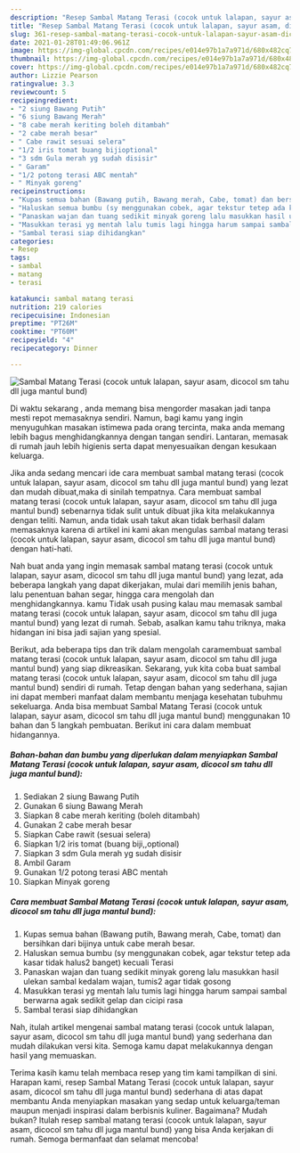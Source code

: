 ```yaml
---
description: "Resep Sambal Matang Terasi (cocok untuk lalapan, sayur asam, dicocol sm tahu dll juga mantul bund) yang enak Untuk Jualan"
title: "Resep Sambal Matang Terasi (cocok untuk lalapan, sayur asam, dicocol sm tahu dll juga mantul bund) yang enak Untuk Jualan"
slug: 361-resep-sambal-matang-terasi-cocok-untuk-lalapan-sayur-asam-dicocol-sm-tahu-dll-juga-mantul-bund-yang-enak-untuk-jualan
date: 2021-01-28T01:49:06.961Z
image: https://img-global.cpcdn.com/recipes/e014e97b1a7a971d/680x482cq70/sambal-matang-terasi-cocok-untuk-lalapan-sayur-asam-dicocol-sm-tahu-dll-juga-mantul-bund-foto-resep-utama.jpg
thumbnail: https://img-global.cpcdn.com/recipes/e014e97b1a7a971d/680x482cq70/sambal-matang-terasi-cocok-untuk-lalapan-sayur-asam-dicocol-sm-tahu-dll-juga-mantul-bund-foto-resep-utama.jpg
cover: https://img-global.cpcdn.com/recipes/e014e97b1a7a971d/680x482cq70/sambal-matang-terasi-cocok-untuk-lalapan-sayur-asam-dicocol-sm-tahu-dll-juga-mantul-bund-foto-resep-utama.jpg
author: Lizzie Pearson
ratingvalue: 3.3
reviewcount: 5
recipeingredient:
- "2 siung Bawang Putih"
- "6 siung Bawang Merah"
- "8 cabe merah keriting boleh ditambah"
- "2 cabe merah besar"
- " Cabe rawit sesuai selera"
- "1/2 iris tomat buang bijioptional"
- "3 sdm Gula merah yg sudah disisir"
- " Garam"
- "1/2 potong terasi ABC mentah"
- " Minyak goreng"
recipeinstructions:
- "Kupas semua bahan (Bawang putih, Bawang merah, Cabe, tomat) dan bersihkan dari bijinya untuk cabe merah besar."
- "Haluskan semua bumbu (sy menggunakan cobek, agar tekstur tetep ada kasar tidak halus2 banget) kecuali Terasi"
- "Panaskan wajan dan tuang sedikit minyak goreng lalu masukkan hasil ulekan sambal kedalam wajan, tumis2 agar tidak gosong"
- "Masukkan terasi yg mentah lalu tumis lagi hingga harum sampai sambal berwarna agak sedikit gelap dan cicipi rasa"
- "Sambal terasi siap dihidangkan"
categories:
- Resep
tags:
- sambal
- matang
- terasi

katakunci: sambal matang terasi 
nutrition: 219 calories
recipecuisine: Indonesian
preptime: "PT26M"
cooktime: "PT60M"
recipeyield: "4"
recipecategory: Dinner

---
```



![Sambal Matang Terasi (cocok untuk lalapan, sayur asam, dicocol sm tahu dll juga mantul bund)](https://img-global.cpcdn.com/recipes/e014e97b1a7a971d/680x482cq70/sambal-matang-terasi-cocok-untuk-lalapan-sayur-asam-dicocol-sm-tahu-dll-juga-mantul-bund-foto-resep-utama.jpg)

Di waktu  sekarang , anda memang bisa mengorder masakan jadi tanpa mesti repot memasaknya sendiri. Namun, bagi kamu yang ingin menyuguhkan masakan istimewa pada orang tercinta, maka anda memang lebih bagus menghidangkannya dengan tangan sendiri. Lantaran, memasak di rumah jauh lebih higienis serta dapat menyesuaikan dengan kesukaan keluarga.

Jika anda sedang mencari ide cara membuat sambal matang terasi (cocok untuk lalapan, sayur asam, dicocol sm tahu dll juga mantul bund) yang lezat dan mudah dibuat,maka di sinilah tempatnya. Cara membuat sambal matang terasi (cocok untuk lalapan, sayur asam, dicocol sm tahu dll juga mantul bund)  sebenarnya tidak sulit untuk dibuat jika kita melakukannya dengan teliti. Namun, anda tidak usah takut akan tidak berhasil dalam memasaknya 
karena di artikel ini kami akan mengulas sambal matang terasi (cocok untuk lalapan, sayur asam, dicocol sm tahu dll juga mantul bund) dengan hati-hati.  



Nah buat anda yang ingin memasak sambal matang terasi (cocok untuk lalapan, sayur asam, dicocol sm tahu dll juga mantul bund) yang lezat, ada beberapa langkah yang dapat dikerjakan, mulai dari memilih jenis bahan, lalu penentuan bahan segar, hingga cara mengolah dan menghidangkannya. kamu Tidak usah pusing kalau mau memasak sambal matang terasi (cocok untuk lalapan, sayur asam, dicocol sm tahu dll juga mantul bund) yang lezat di rumah. Sebab, asalkan kamu  tahu triknya, maka hidangan ini bisa jadi sajian yang spesial.

Berikut, ada beberapa tips dan trik dalam mengolah caramembuat sambal matang terasi (cocok untuk lalapan, sayur asam, dicocol sm tahu dll juga mantul bund) yang siap dikreasikan. Sekarang, yuk kita coba buat sambal matang terasi (cocok untuk lalapan, sayur asam, dicocol sm tahu dll juga mantul bund) sendiri di rumah. Tetap dengan bahan yang sederhana, sajian ini dapat memberi manfaat dalam membantu menjaga kesehatan tubuhmu sekeluarga. Anda bisa membuat Sambal Matang Terasi (cocok untuk lalapan, sayur asam, dicocol sm tahu dll juga mantul bund) menggunakan 10 bahan dan 5 langkah pembuatan. Berikut ini cara dalam membuat hidangannya.

<!--inarticleads1-->

##### Bahan-bahan dan bumbu yang diperlukan dalam menyiapkan Sambal Matang Terasi (cocok untuk lalapan, sayur asam, dicocol sm tahu dll juga mantul bund):

1. Sediakan 2 siung Bawang Putih
1. Gunakan 6 siung Bawang Merah
1. Siapkan 8 cabe merah keriting (boleh ditambah)
1. Gunakan 2 cabe merah besar
1. Siapkan  Cabe rawit (sesuai selera)
1. Siapkan 1/2 iris tomat (buang biji,,optional)
1. Siapkan 3 sdm Gula merah yg sudah disisir
1. Ambil  Garam
1. Gunakan 1/2 potong terasi ABC mentah
1. Siapkan  Minyak goreng




<!--inarticleads2-->

##### Cara membuat Sambal Matang Terasi (cocok untuk lalapan, sayur asam, dicocol sm tahu dll juga mantul bund):

1. Kupas semua bahan (Bawang putih, Bawang merah, Cabe, tomat) dan bersihkan dari bijinya untuk cabe merah besar.
1. Haluskan semua bumbu (sy menggunakan cobek, agar tekstur tetep ada kasar tidak halus2 banget) kecuali Terasi
1. Panaskan wajan dan tuang sedikit minyak goreng lalu masukkan hasil ulekan sambal kedalam wajan, tumis2 agar tidak gosong
1. Masukkan terasi yg mentah lalu tumis lagi hingga harum sampai sambal berwarna agak sedikit gelap dan cicipi rasa
1. Sambal terasi siap dihidangkan




Nah, itulah artikel mengenai  sambal matang terasi (cocok untuk lalapan, sayur asam, dicocol sm tahu dll juga mantul bund)  yang sederhana dan mudah dilakukan versi kita. Semoga kamu dapat melakukannya dengan hasil yang memuaskan. 

Terima kasih kamu telah membaca resep yang tim kami tampilkan di sini. Harapan kami, resep  Sambal Matang Terasi (cocok untuk lalapan, sayur asam, dicocol sm tahu dll juga mantul bund) sederhana di atas dapat membantu Anda menyiapkan masakan yang sedap untuk keluarga/teman maupun menjadi inspirasi dalam berbisnis kuliner. Bagaimana? Mudah bukan? Itulah resep sambal matang terasi (cocok untuk lalapan, sayur asam, dicocol sm tahu dll juga mantul bund) yang bisa Anda kerjakan di rumah. Semoga bermanfaat dan selamat mencoba!

